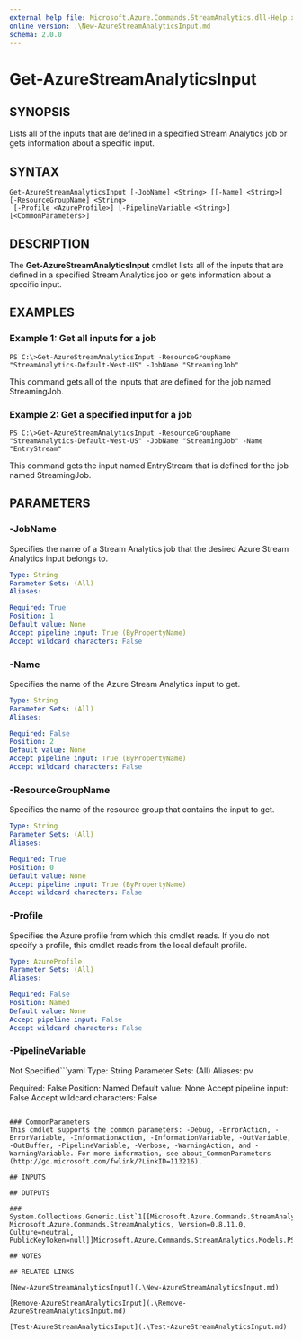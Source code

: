 ```yaml
---
external help file: Microsoft.Azure.Commands.StreamAnalytics.dll-Help.xml
online version: .\New-AzureStreamAnalyticsInput.md
schema: 2.0.0
---
```


# Get-AzureStreamAnalyticsInput

## SYNOPSIS
Lists all of the inputs that are defined in a specified Stream Analytics job or gets information about a specific input.

## SYNTAX

```
Get-AzureStreamAnalyticsInput [-JobName] <String> [[-Name] <String>] [-ResourceGroupName] <String>
 [-Profile <AzureProfile>] [-PipelineVariable <String>] [<CommonParameters>]
```

## DESCRIPTION
The **Get-AzureStreamAnalyticsInput** cmdlet lists all of the inputs that are defined in a specified Stream Analytics job or gets information about a specific input.

## EXAMPLES

### Example 1: Get all inputs for a job
```
PS C:\>Get-AzureStreamAnalyticsInput -ResourceGroupName "StreamAnalytics-Default-West-US" -JobName "StreamingJob"
```

This command gets all of the inputs that are defined for the job named StreamingJob.

### Example 2: Get a specified input for a job
```
PS C:\>Get-AzureStreamAnalyticsInput -ResourceGroupName "StreamAnalytics-Default-West-US" -JobName "StreamingJob" -Name "EntryStream"
```

This command gets the input named EntryStream that is defined for the job named StreamingJob.

## PARAMETERS

### -JobName
Specifies the name of a Stream Analytics job that the desired Azure Stream Analytics input belongs to.

```yaml
Type: String
Parameter Sets: (All)
Aliases: 

Required: True
Position: 1
Default value: None
Accept pipeline input: True (ByPropertyName)
Accept wildcard characters: False
```

### -Name
Specifies the name of the Azure Stream Analytics input to get.

```yaml
Type: String
Parameter Sets: (All)
Aliases: 

Required: False
Position: 2
Default value: None
Accept pipeline input: True (ByPropertyName)
Accept wildcard characters: False
```

### -ResourceGroupName
Specifies the name of the resource group that contains the input to get.

```yaml
Type: String
Parameter Sets: (All)
Aliases: 

Required: True
Position: 0
Default value: None
Accept pipeline input: True (ByPropertyName)
Accept wildcard characters: False
```

### -Profile
Specifies the Azure profile from which this cmdlet reads.
If you do not specify a profile, this cmdlet reads from the local default profile.

```yaml
Type: AzureProfile
Parameter Sets: (All)
Aliases: 

Required: False
Position: Named
Default value: None
Accept pipeline input: False
Accept wildcard characters: False
```

### -PipelineVariable
Not Specified```yaml
Type: String
Parameter Sets: (All)
Aliases: pv

Required: False
Position: Named
Default value: None
Accept pipeline input: False
Accept wildcard characters: False
```

### CommonParameters
This cmdlet supports the common parameters: -Debug, -ErrorAction, -ErrorVariable, -InformationAction, -InformationVariable, -OutVariable, -OutBuffer, -PipelineVariable, -Verbose, -WarningAction, and -WarningVariable. For more information, see about_CommonParameters (http://go.microsoft.com/fwlink/?LinkID=113216).

## INPUTS

## OUTPUTS

### System.Collections.Generic.List`1[[Microsoft.Azure.Commands.StreamAnalytics.Models.PSInput, Microsoft.Azure.Commands.StreamAnalytics, Version=0.8.11.0, Culture=neutral, PublicKeyToken=null]]Microsoft.Azure.Commands.StreamAnalytics.Models.PSInput

## NOTES

## RELATED LINKS

[New-AzureStreamAnalyticsInput](.\New-AzureStreamAnalyticsInput.md)

[Remove-AzureStreamAnalyticsInput](.\Remove-AzureStreamAnalyticsInput.md)

[Test-AzureStreamAnalyticsInput](.\Test-AzureStreamAnalyticsInput.md)

